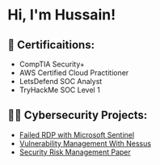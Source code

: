 <h1>Hi, I'm Hussain! </h1>

<h2>📜 Certificaitions:</h2>

- CompTIA Security+
- AWS Certified Cloud Practitioner
- LetsDefend SOC Analyst
- TryHackMe SOC Level 1


<h2>👨‍💻 Cybersecurity Projects:</h2>

<!--- [Automating Endpoint Detection and Incident Response with LimaCharlie and Tines](https://github.com/HussainV2/SOAR-EDR)-->
- [Failed RDP with Microsoft Sentinel](https://github.com/HussainV2/SentinelLab)
- [Vulnerability Management With Nessus](https://github.com/HussainV2/NessusLab)
- [Security Risk Management Paper](https://github.com/HussainV2/ResearchPaper)

<!--
<h2>👨‍💻 Web Development Projects:</h2>

- [Coffee Shop Website](https://github.com/HussainV2/CoffeeShop)

<h2>🔭 I’m currently working on</h2>

- A




<h2>🌱 I’m currently learning</h2>

- 
- 
-

<h2> 🤳 Connect with me:</h2>

[<img align="left" alt=" | Twitter" width="22px" src="https://cdn.jsdelivr.net/npm/simple-icons@v3/icons/twitter.svg" />][twitter]
[<img align="left" alt=" | LinkedIn" width="22px" src="https://cdn.jsdelivr.net/npm/simple-icons@v3/icons/linkedin.svg" />][linkedin]
[<img align="left" alt=" | Instagram" width="22px" src="https://cdn.jsdelivr.net/npm/simple-icons@v3/icons/instagram.svg" />][instagram]

[twitter]: https://twitter.com/
[instagram]: https://www.instagram.com//
[linkedin]: https://linkedin.com/in/
-->
